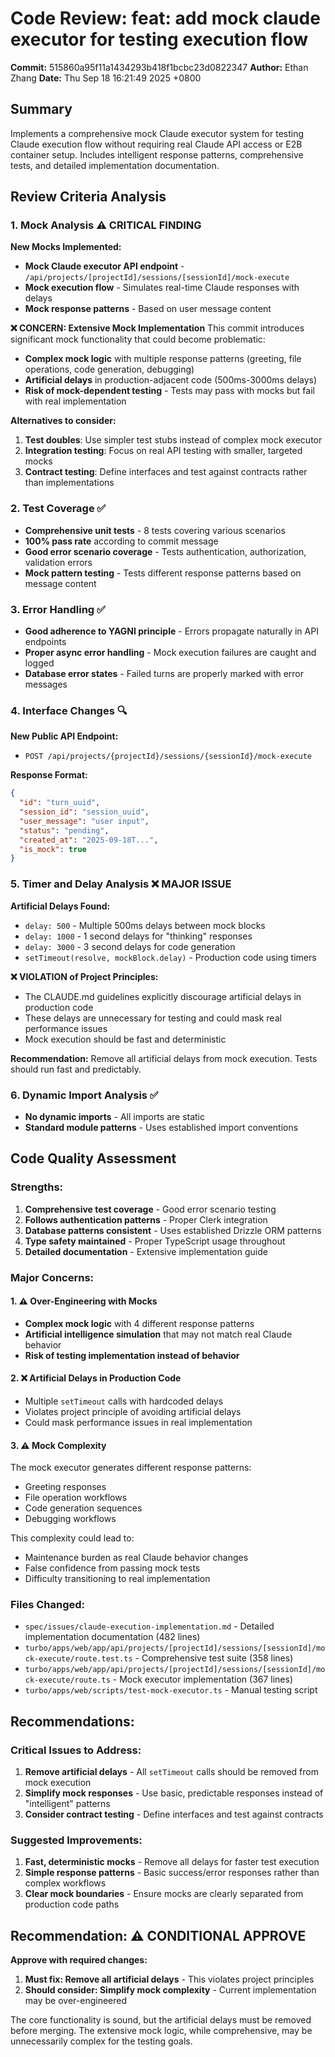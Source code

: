 # Code Review: feat: add mock claude executor for testing execution flow

**Commit:** 515860a95f11a1434293b418f1bcbc23d0822347
**Author:** Ethan Zhang
**Date:** Thu Sep 18 16:21:49 2025 +0800

## Summary

Implements a comprehensive mock Claude executor system for testing Claude execution flow without requiring real Claude API access or E2B container setup. Includes intelligent response patterns, comprehensive tests, and detailed implementation documentation.

## Review Criteria Analysis

### 1. Mock Analysis ⚠️ CRITICAL FINDING
**New Mocks Implemented:**
- **Mock Claude executor API endpoint** - `/api/projects/[projectId]/sessions/[sessionId]/mock-execute`
- **Mock execution flow** - Simulates real-time Claude responses with delays
- **Mock response patterns** - Based on user message content

**❌ CONCERN: Extensive Mock Implementation**
This commit introduces significant mock functionality that could become problematic:
- **Complex mock logic** with multiple response patterns (greeting, file operations, code generation, debugging)
- **Artificial delays** in production-adjacent code (500ms-3000ms delays)
- **Risk of mock-dependent testing** - Tests may pass with mocks but fail with real implementation

**Alternatives to consider:**
1. **Test doubles**: Use simpler test stubs instead of complex mock executor
2. **Integration testing**: Focus on real API testing with smaller, targeted mocks
3. **Contract testing**: Define interfaces and test against contracts rather than implementations

### 2. Test Coverage ✅
- **Comprehensive unit tests** - 8 tests covering various scenarios
- **100% pass rate** according to commit message
- **Good error scenario coverage** - Tests authentication, authorization, validation errors
- **Mock pattern testing** - Tests different response patterns based on message content

### 3. Error Handling ✅
- **Good adherence to YAGNI principle** - Errors propagate naturally in API endpoints
- **Proper async error handling** - Mock execution failures are caught and logged
- **Database error states** - Failed turns are properly marked with error messages

### 4. Interface Changes 🔍
**New Public API Endpoint:**
- `POST /api/projects/{projectId}/sessions/{sessionId}/mock-execute`

**Response Format:**
```json
{
  "id": "turn_uuid",
  "session_id": "session_uuid",
  "user_message": "user input",
  "status": "pending",
  "created_at": "2025-09-18T...",
  "is_mock": true
}
```

### 5. Timer and Delay Analysis ❌ MAJOR ISSUE
**Artificial Delays Found:**
- `delay: 500` - Multiple 500ms delays between mock blocks
- `delay: 1000` - 1 second delays for "thinking" responses
- `delay: 3000` - 3 second delays for code generation
- `setTimeout(resolve, mockBlock.delay)` - Production code using timers

**❌ VIOLATION of Project Principles:**
- The CLAUDE.md guidelines explicitly discourage artificial delays in production code
- These delays are unnecessary for testing and could mask real performance issues
- Mock execution should be fast and deterministic

**Recommendation:** Remove all artificial delays from mock execution. Tests should run fast and predictably.

### 6. Dynamic Import Analysis ✅
- **No dynamic imports** - All imports are static
- **Standard module patterns** - Uses established import conventions

## Code Quality Assessment

### Strengths:
1. **Comprehensive test coverage** - Good error scenario testing
2. **Follows authentication patterns** - Proper Clerk integration
3. **Database patterns consistent** - Uses established Drizzle ORM patterns
4. **Type safety maintained** - Proper TypeScript usage throughout
5. **Detailed documentation** - Extensive implementation guide

### Major Concerns:

#### 1. ⚠️ Over-Engineering with Mocks
- **Complex mock logic** with 4 different response patterns
- **Artificial intelligence simulation** that may not match real Claude behavior
- **Risk of testing implementation instead of behavior**

#### 2. ❌ Artificial Delays in Production Code
- Multiple `setTimeout` calls with hardcoded delays
- Violates project principle of avoiding artificial delays
- Could mask performance issues in real implementation

#### 3. ⚠️ Mock Complexity
The mock executor generates different response patterns:
- Greeting responses
- File operation workflows
- Code generation sequences
- Debugging workflows

This complexity could lead to:
- Maintenance burden as real Claude behavior changes
- False confidence from passing mock tests
- Difficulty transitioning to real implementation

### Files Changed:
- `spec/issues/claude-execution-implementation.md` - Detailed implementation documentation (482 lines)
- `turbo/apps/web/app/api/projects/[projectId]/sessions/[sessionId]/mock-execute/route.test.ts` - Comprehensive test suite (358 lines)
- `turbo/apps/web/app/api/projects/[projectId]/sessions/[sessionId]/mock-execute/route.ts` - Mock executor implementation (367 lines)
- `turbo/apps/web/scripts/test-mock-executor.ts` - Manual testing script

## Recommendations:

### Critical Issues to Address:
1. **Remove artificial delays** - All `setTimeout` calls should be removed from mock execution
2. **Simplify mock responses** - Use basic, predictable responses instead of "intelligent" patterns
3. **Consider contract testing** - Define interfaces and test against contracts

### Suggested Improvements:
1. **Fast, deterministic mocks** - Remove all delays for faster test execution
2. **Simple response patterns** - Basic success/error responses rather than complex workflows
3. **Clear mock boundaries** - Ensure mocks are clearly separated from production code paths

## Recommendation: ⚠️ CONDITIONAL APPROVE

**Approve with required changes:**
1. **Must fix: Remove all artificial delays** - This violates project principles
2. **Should consider: Simplify mock complexity** - Current implementation may be over-engineered

The core functionality is sound, but the artificial delays must be removed before merging. The extensive mock logic, while comprehensive, may be unnecessarily complex for the testing goals.
